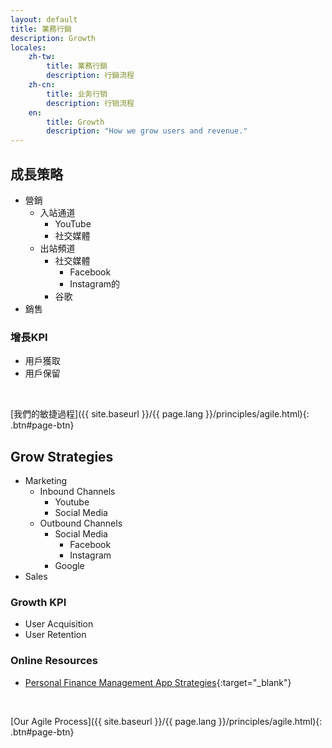 ```yaml
---
layout: default
title: 業務行銷
description: Growth
locales:
    zh-tw:
        title: 業務行銷
        description: 行銷流程
    zh-cn:
        title: 业务行销
        description: 行销流程
    en:
        title: Growth
        description: "How we grow users and revenue."
---
```


<a name="zh-tw"></a>

## 成長策略

* 營銷
	* 入站通道
		* YouTube
		* 社交媒體
	* 出站頻道
		* 社交媒體
			* Facebook
			* Instagram的
		* 谷歌
* 銷售

### 增長KPI

* 用戶獲取
* 用戶保留

<br>

[我們的敏捷過程]({{ site.baseurl }}/{{ page.lang }}/principles/agile.html){: .btn#page-btn}

<a name="en"></a>

## Grow Strategies

* Marketing
	* Inbound Channels
		* Youtube
		* Social Media
	* Outbound Channels
		* Social Media
			* Facebook
			* Instagram
		* Google
* Sales

### Growth KPI

* User Acquisition
* User Retention

### Online Resources

* [Personal Finance Management App Strategies](https://www.cbinsights.com/research/personal-finance-apps-strategies/){:target="_blank"}

<br>

[Our Agile Process]({{ site.baseurl }}/{{ page.lang }}/principles/agile.html){: .btn#page-btn}
